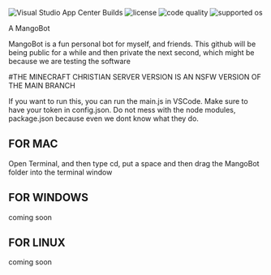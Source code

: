 ![Visual Studio App Center Builds](https://img.shields.io/badge/build-passing-brightgreen)
![license](https://img.shields.io/badge/license-Apache-blue)
![code quality](https://img.shields.io/badge/code%20quality-A-brightgreen)
![supported os](https://img.shields.io/badge/platform-linux--64%20%7C%20win--32%20%7C%20osx--64%20%7C%20win--64-lightgrey)

A MangoBot

MangoBot is a fun personal bot for myself, and friends. This github will be being public for a while and then private the next second, which might be because we are testing the software

#THE MINECRAFT CHRISTIAN SERVER VERSION IS AN NSFW VERSION OF THE MAIN BRANCH


If you want to run this, you can run the main.js in VSCode. Make sure to have your token in config.json. Do not mess with the node modules, package.json because even we dont know what they do.


## FOR MAC

Open Terminal, and then type cd, put a space and then drag the MangoBot folder into the terminal window

## FOR WINDOWS

coming soon

## FOR LINUX

coming soon
